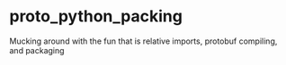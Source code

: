 # proto_python_packing
Mucking around with the fun that is relative imports, protobuf compiling, and packaging
